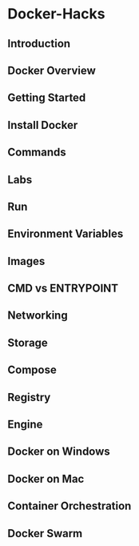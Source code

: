 # Docker-Hacks

## Introduction
## Docker Overview
## Getting Started
## Install Docker
## Commands
## Labs
## Run
## Environment Variables
## Images
## CMD vs ENTRYPOINT
## Networking
## Storage
## Compose
## Registry
## Engine
## Docker on Windows
## Docker on Mac
## Container Orchestration
## Docker Swarm

